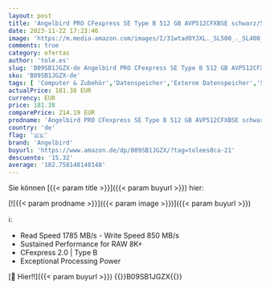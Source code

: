 ```yaml
---
layout: post
title: 'Angelbird PRO CFexpress SE Type B 512 GB AVP512CFXBSE schwarz/Silber'
date: 2023-11-22 17:23:46
image: 'https://m.media-amazon.com/images/I/31wtadOYJXL._SL500_._SL400_.jpg'
comments: true
category: ofertas
author: 'tole.es'
slug: 'B09SB1JGZX-de Angelbird PRO CFexpress SE Type B 512 GB AVP512CFXBSE...'
sku: 'B09SB1JGZX-de'
tags: [ 'Computer & Zubehör','Datenspeicher','Externe Datenspeicher','SecureDigital-Cards','Speicherkarten','angelbird','🇩🇪', ]
actualPrice: 181.38 EUR
currency: EUR
price: 181.38
comparePrice: 214.19 EUR
prodname: 'Angelbird PRO CFexpress SE Type B 512 GB AVP512CFXBSE schwarz/Silber'
country: 'de'
flag: '🇩🇪'
brand: 'Angelbird'
buyurl: 'https://www.amazon.de/dp/B09SB1JGZX/?tag=tolees0ca-21'
descuento: '15.32'
average: '182.758148148148'
---
```


Sie können [{{< param title >}}]({{< param buyurl >}}) hier:

[![{{< param prodname >}}]({{< param image >}})]({{< param buyurl >}})

ℹ️:

- Read Speed 1785 MB/s - Write Speed 850 MB/s
- Sustained Performance for RAW 8K+
- CFexpress 2.0 | Type B
- Exceptional Processing Power

[🛒 Hier!!]({{< param buyurl >}})
{{<world>}}B09SB1JGZX{{</world>}}
